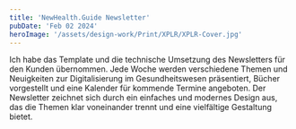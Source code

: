 ```yaml
---
title: 'NewHealth.Guide Newsletter'
pubDate: 'Feb 02 2024'
heroImage: '/assets/design-work/Print/XPLR/XPLR-Cover.jpg'
---
```



Ich habe das Template und die technische Umsetzung des Newsletters für den Kunden übernommen. Jede Woche werden verschiedene Themen und Neuigkeiten zur Digitalisierung im Gesundheitswesen präsentiert, Bücher vorgestellt und eine Kalender für kommende Termine angeboten. Der Newsletter zeichnet sich durch ein einfaches und modernes Design aus, das die Themen klar voneinander trennt und eine vielfältige Gestaltung bietet.